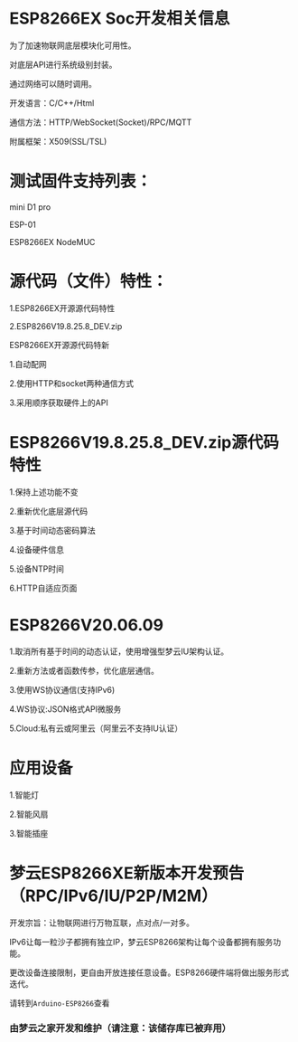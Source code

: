 # ESP8266EX Soc开发相关信息

为了加速物联网底层模块化可用性。

对底层API进行系统级别封装。

通过网络可以随时调用。

开发语言：C/C++/Html

通信方法：HTTP/WebSocket(Socket)/RPC/MQTT

附属框架：X509(SSL/TSL)


# 测试固件支持列表：

mini D1 pro

ESP-01

ESP8266EX NodeMUC


# 源代码（文件）特性：

1.ESP8266EX开源源代码特性

2.ESP8266V19.8.25.8_DEV.zip

ESP8266EX开源源代码特新

1.自动配网

2.使用HTTP和socket两种通信方式

3.采用顺序获取硬件上的API



# ESP8266V19.8.25.8_DEV.zip源代码特性

1.保持上述功能不变

2.重新优化底层源代码

3.基于时间动态密码算法

4.设备硬件信息

5.设备NTP时间

6.HTTP自适应页面



# ESP8266V20.06.09

1.取消所有基于时间的动态认证，使用增强型梦云IU架构认证。

2.重新方法或者函数传参，优化底层通信。

3.使用WS协议通信(支持IPv6)

4.WS协议:JSON格式API微服务

5.Cloud:私有云或阿里云（阿里云不支持IU认证）



# 应用设备

1.智能灯

2.智能风扇

3.智能插座



# 梦云ESP8266XE新版本开发预告 （RPC/IPv6/IU/P2P/M2M）

开发宗旨：让物联网进行万物互联，点对点/一对多。

IPv6让每一粒沙子都拥有独立IP，梦云ESP8266架构让每个设备都拥有服务功能。

更改设备连接限制，更自由开放连接任意设备。ESP8266硬件端将做出服务形式迭代。

请转到`Arduino-ESP8266`查看

### 由梦云之家开发和维护（请注意：该储存库已被弃用）
